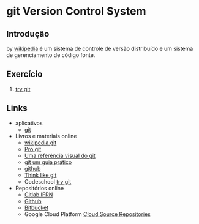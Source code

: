 

# [](#header-1) git Version Control System 

## [](#header-2) Introdução

by [wikipedia](https://pt.wikipedia.org/wiki/Git) é um sistema de controle de versão distribuído e um sistema de gerenciamento de código fonte.

## [](#header-2) Exercício

1. [try git](https://try.github.io/)

## [](#header-2) Links

- aplicativos
  - [git](https://git-scm.com)
- Livros e materiais online
  - [wikipedia git](https://pt.wikipedia.org/wiki/Git)
  - [Pro git](https://git-scm.com/book/pt-br/v2)
  - [Uma referência visual do git](http://marklodato.github.io/visual-git-guide/index-pt.html)
  - [git um guia prático](https://rogerdudler.github.io/git-guide/index.pt_BR.html)
  - [github](https://help.github.com)
  - [Think like git](http://think-like-a-git.net)
  - Codeschool [try git](https://www.codeschool.com/courses/try-git)
- Repositórios online
  - [Gitlab IFRN](https://gitlab.devops.ifrn.edu.br)
  - [Github](https://github.com)
  - [Bitbucket](https://bitbucket.org/)
  - Google Cloud Platform [Cloud Source Repositories](https://cloud.google.com/source-repositories/)